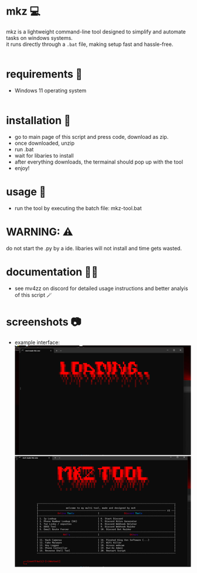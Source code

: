 # mkz 💻

mkz is a lightweight command-line tool designed to simplify and automate tasks on windows systems.  
it runs directly through a `.bat` file, making setup fast and hassle-free.  
‎ ‎ 
‎ ‎ 
‎ ‎ 
# requirements 📜
- Windows 11 operating system  
‎ ‎ 
‎ ‎ 
‎ ‎ 
# installation 📖
- go to main page of this script and press code, download as zip.
- once downloaded, unzip
- run .bat
- wait for libaries to install
- after everything downloads, the termainal should pop up with the tool
- enjoy!
‎ 
‎ ‎ ‎ 
‎ ‎ 
# usage 👤
- run the tool by executing the batch file:
  mkz-tool.bat
‎ ‎ 
‎ 
‎ 
# WARNING: ⚠️
do not start the .py by a ide. libaries will not install and time gets wasted.


# documentation 🧑‍🏫
- see mv4zz on discord for detailed usage instructions and better analyis of this script 🪄


# screenshots 📷
- example interface:
  ![mkz screenshot](images/loading.png)
  ![mkz screenshot](images/main.png)
